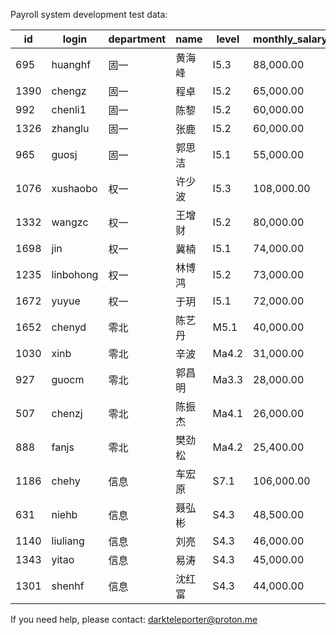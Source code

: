 Payroll system development test data:

| id   | login       | department  | name  | level   | monthly_salary |
|------|-------------|-------------|-------|---------|----------------|
| 695  |  huanghf    |  固一         |  黄海峰  |  I5.3   |  88,000.00     |
| 1390 |  chengz     |  固一         |  程卓   |  I5.2   |  65,000.00     |
| 992  |  chenli1    |  固一         |  陈黎   |  I5.2   |  60,000.00     |
| 1326 |  zhanglu    |  固一         |  张鹿   |  I5.2   |  60,000.00     |
| 965  |  guosj      |  固一         |  郭思洁  |  I5.1   |  55,000.00     |
| 1076 |  xushaobo   |  权一         |  许少波  |  I5.3   |  108,000.00    |
| 1332 |  wangzc     |  权一         |  王增财  |  I5.2   |  80,000.00     |
| 1698 |  jin        |  权一         |  冀楠   |  I5.1   |  74,000.00     |
| 1235 |  linbohong  |  权一         |  林博鸿  |  I5.2   |  73,000.00     |
| 1672 |  yuyue      |  权一         |  于玥   |  I5.1   |  72,000.00     |
| 1652 |  chenyd     |  零北         |  陈艺丹  |  M5.1   |  40,000.00     |
| 1030 |  xinb       |  零北         |  辛波   |  Ma4.2  |  31,000.00     |
| 927  |  guocm      |  零北         |  郭昌明  |  Ma3.3  |  28,000.00     |
| 507  |  chenzj     |  零北         |  陈振杰  |  Ma4.1  |  26,000.00     |
| 888  |  fanjs      |  零北         |  樊劲松  |  Ma4.2  |  25,400.00     |
| 1186 |  chehy      |  信息         |  车宏原  |  S7.1   |  106,000.00    |
| 631  |  niehb      |  信息         |  聂弘彬  |  S4.3   |  48,500.00     |
| 1140 | liuliang    |  信息         |  刘亮   |  S4.3   |  46,000.00     |
| 1343 |  yitao      |  信息         |  易涛   |  S4.3   |  45,000.00     |
| 1301 |  shenhf     |  信息         |  沈红富  |  S4.3   |  44,000.00     |

If you need help, please contact: darkteleporter@proton.me
